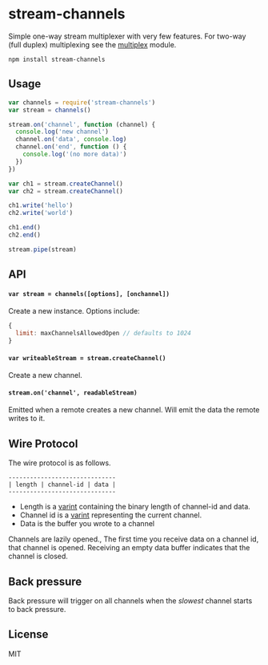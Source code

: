 # stream-channels

Simple one-way stream multiplexer with very few features.
For two-way (full duplex) multiplexing see the [multiplex](https:/github.com/maxogden/multiplex) module.

```
npm install stream-channels
```

## Usage

``` js
var channels = require('stream-channels')
var stream = channels()

stream.on('channel', function (channel) {
  console.log('new channel')
  channel.on('data', console.log)
  channel.on('end', function () {
    console.log('(no more data)')
  })
})

var ch1 = stream.createChannel()
var ch2 = stream.createChannel()

ch1.write('hello')
ch2.write('world')

ch1.end()
ch2.end()

stream.pipe(stream)
```

## API

#### `var stream = channels([options], [onchannel])`

Create a new instance. Options include:

``` js
{
  limit: maxChannelsAllowedOpen // defaults to 1024
}
```

#### `var writeableStream = stream.createChannel()`

Create a new channel.

#### `stream.on('channel', readableStream)`

Emitted when a remote creates a new channel. Will emit the data the remote writes to it.

## Wire Protocol

The wire protocol is as follows.

```
------------------------------
| length | channel-id | data |
------------------------------
```

* Length is a [varint](https://github.com/chrisdickinson/varint) containing the binary length of channel-id and data.
* Channel id is a [varint](https://github.com/chrisdickinson/varint) representing the current channel.
* Data is the buffer you wrote to a channel

Channels are lazily opened., The first time you receive data on a channel id, that channel is opened.
Receiving an empty data buffer indicates that the channel is closed.

## Back pressure

Back pressure will trigger on all channels when the *slowest* channel starts to back pressure.

## License

MIT

